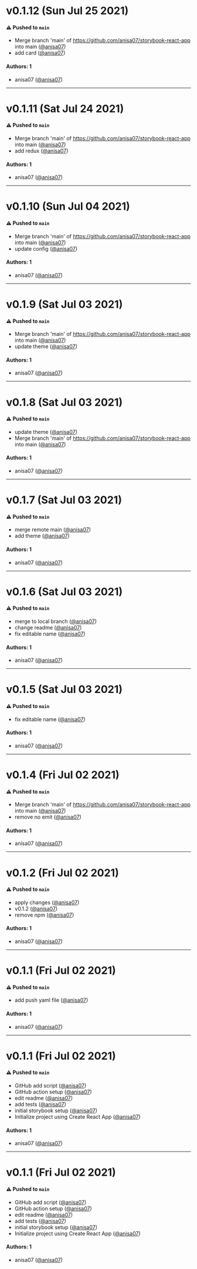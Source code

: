 # v0.1.12 (Sun Jul 25 2021)

#### ⚠️ Pushed to `main`

- Merge branch 'main' of https://github.com/anisa07/storybook-react-app into main ([@anisa07](https://github.com/anisa07))
- add card ([@anisa07](https://github.com/anisa07))

#### Authors: 1

- anisa07 ([@anisa07](https://github.com/anisa07))

---

# v0.1.11 (Sat Jul 24 2021)

#### ⚠️ Pushed to `main`

- Merge branch 'main' of https://github.com/anisa07/storybook-react-app into main ([@anisa07](https://github.com/anisa07))
- add redux ([@anisa07](https://github.com/anisa07))

#### Authors: 1

- anisa07 ([@anisa07](https://github.com/anisa07))

---

# v0.1.10 (Sun Jul 04 2021)

#### ⚠️ Pushed to `main`

- Merge branch 'main' of https://github.com/anisa07/storybook-react-app into main ([@anisa07](https://github.com/anisa07))
- update config ([@anisa07](https://github.com/anisa07))

#### Authors: 1

- anisa07 ([@anisa07](https://github.com/anisa07))

---

# v0.1.9 (Sat Jul 03 2021)

#### ⚠️ Pushed to `main`

- Merge branch 'main' of https://github.com/anisa07/storybook-react-app into main ([@anisa07](https://github.com/anisa07))
- update theme ([@anisa07](https://github.com/anisa07))

#### Authors: 1

- anisa07 ([@anisa07](https://github.com/anisa07))

---

# v0.1.8 (Sat Jul 03 2021)

#### ⚠️ Pushed to `main`

- update theme ([@anisa07](https://github.com/anisa07))
- Merge branch 'main' of https://github.com/anisa07/storybook-react-app into main ([@anisa07](https://github.com/anisa07))

#### Authors: 1

- anisa07 ([@anisa07](https://github.com/anisa07))

---

# v0.1.7 (Sat Jul 03 2021)

#### ⚠️ Pushed to `main`

- merge remote main ([@anisa07](https://github.com/anisa07))
- add theme ([@anisa07](https://github.com/anisa07))

#### Authors: 1

- anisa07 ([@anisa07](https://github.com/anisa07))

---

# v0.1.6 (Sat Jul 03 2021)

#### ⚠️ Pushed to `main`

- merge to local branch ([@anisa07](https://github.com/anisa07))
- change readme ([@anisa07](https://github.com/anisa07))
- fix editable name ([@anisa07](https://github.com/anisa07))

#### Authors: 1

- anisa07 ([@anisa07](https://github.com/anisa07))

---

# v0.1.5 (Sat Jul 03 2021)

#### ⚠️ Pushed to `main`

- fix editable name ([@anisa07](https://github.com/anisa07))

#### Authors: 1

- anisa07 ([@anisa07](https://github.com/anisa07))

---

# v0.1.4 (Fri Jul 02 2021)

#### ⚠️ Pushed to `main`

- Merge branch 'main' of https://github.com/anisa07/storybook-react-app into main ([@anisa07](https://github.com/anisa07))
- remove no emit ([@anisa07](https://github.com/anisa07))

#### Authors: 1

- anisa07 ([@anisa07](https://github.com/anisa07))

---

# v0.1.2 (Fri Jul 02 2021)

#### ⚠️ Pushed to `main`

- apply changes ([@anisa07](https://github.com/anisa07))
- v0.1.2 ([@anisa07](https://github.com/anisa07))
- remove npm ([@anisa07](https://github.com/anisa07))

#### Authors: 1

- anisa07 ([@anisa07](https://github.com/anisa07))

---

# v0.1.1 (Fri Jul 02 2021)

#### ⚠️ Pushed to `main`

- add push yaml file ([@anisa07](https://github.com/anisa07))

#### Authors: 1

- anisa07 ([@anisa07](https://github.com/anisa07))

---

# v0.1.1 (Fri Jul 02 2021)

#### ⚠️ Pushed to `main`

- GitHub add script ([@anisa07](https://github.com/anisa07))
- GitHub action setup ([@anisa07](https://github.com/anisa07))
- edit readme ([@anisa07](https://github.com/anisa07))
- add tests ([@anisa07](https://github.com/anisa07))
- initial storybook setup ([@anisa07](https://github.com/anisa07))
- Initialize project using Create React App ([@anisa07](https://github.com/anisa07))

#### Authors: 1

- anisa07 ([@anisa07](https://github.com/anisa07))

---

# v0.1.1 (Fri Jul 02 2021)

#### ⚠️ Pushed to `main`

- GitHub add script ([@anisa07](https://github.com/anisa07))
- GitHub action setup ([@anisa07](https://github.com/anisa07))
- edit readme ([@anisa07](https://github.com/anisa07))
- add tests ([@anisa07](https://github.com/anisa07))
- initial storybook setup ([@anisa07](https://github.com/anisa07))
- Initialize project using Create React App ([@anisa07](https://github.com/anisa07))

#### Authors: 1

- anisa07 ([@anisa07](https://github.com/anisa07))
